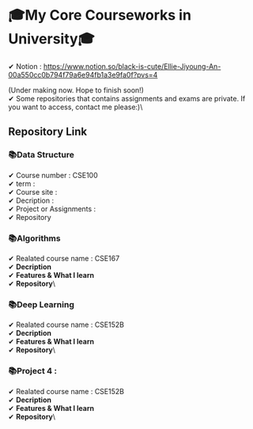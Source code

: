 # 🎓My Core Courseworks in University🎓
✔︎ Notion : https://www.notion.so/black-is-cute/Ellie-Jiyoung-An-00a550cc0b794f79a6e94fb1a3e9fa0f?pvs=4

 (Under making now. Hope to finish soon!)\
✔︎ Some repositories that contains assignments and exams are private. If you want to access, contact me please:)\

## Repository Link
### 📚Data Structure
✔︎ Course number : CSE100\
✔︎ term : \
✔︎ Course site : \
✔︎ Decription : \
✔︎ Project or Assignments : \
✔︎ Repository

### 📚Algorithms
✔︎ Realated course name : CSE167\
✔︎ **Decription**\
✔︎ **Features & What I learn**\
✔︎ **Repository**\

### 📚Deep Learning
✔︎ Realated course name : CSE152B\
✔︎ **Decription**\
✔︎ **Features & What I learn**\
✔︎ **Repository**\

### 📚Project 4 : 
✔︎ Realated course name : CSE152B\
✔︎ **Decription**\
✔︎ **Features & What I learn**\
✔︎ **Repository**\

